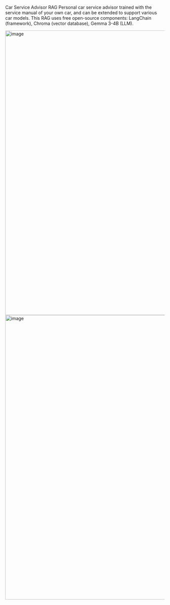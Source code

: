 Car Service Advisor RAG
Personal car service advisor trained with the service manual of your own car, and can be extended to support various car models.
This RAG uses free open-source components: LangChain (framework), Chroma (vector database), Gemma 3-4B (LLM).

<img width="1600" height="900" alt="image" src="https://github.com/user-attachments/assets/fe5e9db3-74b6-4100-9f14-a0a4d4a1c55d" />

<img width="1600" height="900" alt="image" src="https://github.com/user-attachments/assets/fec9afad-c346-448e-9d13-4252eefbf355" />